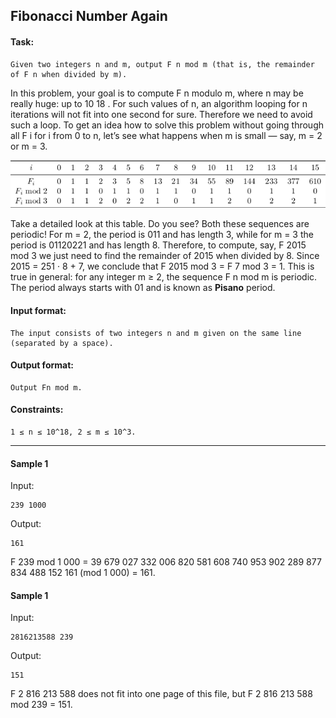## Fibonacci Number Again

#### Task:
    
    Given two integers n and m, output F n mod m (that is, the remainder of F n when divided by m).
In this problem, your goal is to compute F n modulo m, where n may be really huge: up to 10 18 . For such
values of n, an algorithm looping for n iterations will not fit into one second for sure. Therefore we need to
avoid such a loop.
To get an idea how to solve this problem without going through all F i for i from 0 to n, let’s see what
happens when m is small — say, m = 2 or m = 3.

![alt-text](figure_fibonacci_again.png)

Take a detailed look at this table. Do you see? Both these sequences are periodic! For m = 2, the period
is 011 and has length 3, while for m = 3 the period is 01120221 and has length 8. Therefore, to compute,
say, F 2015 mod 3 we just need to find the remainder of 2015 when divided by 8. Since 2015 = 251 · 8 + 7, we
conclude that F 2015 mod 3 = F 7 mod 3 = 1.
This is true in general: for any integer m ≥ 2, the sequence F n mod m is periodic. The period always
starts with 01 and is known as **Pisano** period.
#### Input format: 
    The input consists of two integers n and m given on the same line (separated by a space).
#### Output format:
    Output Fn mod m.
#### Constraints:
    1 ≤ n ≤ 10^18, 2 ≤ m ≤ 10^3.

---

#### Sample 1
   Input:
   
    239 1000
    
   Output:
   
    161
F 239 mod 1 000 = 39 679 027 332 006 820 581 608 740 953 902 289 877 834 488 152 161 (mod 1 000) = 161.
#### Sample 1
   Input:
   
    2816213588 239
    
   Output:
   
    151
F 2 816 213 588 does not fit into one page of this file, but F 2 816 213 588 mod 239 = 151.
   